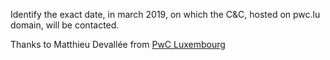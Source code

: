 Identify the exact date, in march 2019, on which the C&C, hosted on pwc.lu domain, will be contacted.



Thanks to Matthieu Devallée from [PwC Luxembourg](https://www.pwc.lu)
